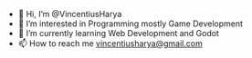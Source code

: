 - 👋 Hi, I’m @VincentiusHarya
- 👀 I’m interested in Programming mostly Game Development
- 🌱 I’m currently learning Web Development and Godot
- 📫 How to reach me vincentiusharya@gmail.com

<!---
VincentiusHarya/VincentiusHarya is a ✨ special ✨ repository because its `README.md` (this file) appears on your GitHub profile.
You can click the Preview link to take a look at your changes.
--->
